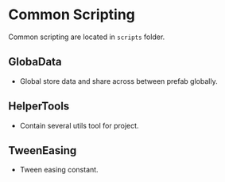 # Common Scripting

Common scripting are located in `scripts` folder.

## GlobaData

- Global store data and share across between prefab globally.

## HelperTools

- Contain several utils tool for project.

## TweenEasing

- Tween easing constant.
